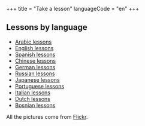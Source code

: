 +++
title = "Take a lesson"
languageCode = "en"
+++

## Lessons by language

  - [Arabic lessons](/en/Arabic_lessons)
  - [English lessons](/en/English_lessons)
  - [Spanish lessons](/en/Spanish_lessons)
  - [Chinese lessons](/en/Chinese_lessons)
  - [German lessons](/en/German_lessons)
  - [Russian lessons](/en/Russian_lessons)
  - [Japanese lessons](/en/Japanese_lessons)
  - [Portuguese lessons](/en/Portuguese_lessons)
  - [Italian lessons](/en/Italian_lessons)
  - [Dutch lessons](/en/Dutch_lessons)
  - [Bosnian lessons](/en/Bosnian_lessons)

All the pictures come from
[Flickr](http://www.flickr.com/creativecommons/).
